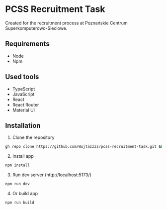 # PCSS Recruitment Task

Created for the recruitment process at Poznańskie Centrum Superkomputerowo-Sieciowe.

## Requirements
- Node
- Npm

## Used tools

- TypeScript
- JavaScript
- React
- React Router
- Material UI

## Installation

1. Clone the repository
```sh
gh repo clone https://github.com/Wojtazzzz/pcss-recruitment-task.git && cd pcss-recruitment-task
```

2. Install app
```sh
npm install 
```

3. Run dev server (http://localhost:5173/)
```sh
npm run dev
```

4. Or build app
```sh
npm run build
```
